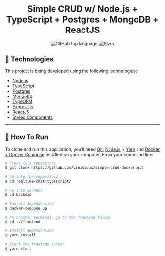 
<h1  align="center">
Simple CRUD w/ Node.js + TypeScript + Postgres + MongoDB + ReactJS
</h1>
<p  align="center">
<a  href="#"  style="text-decoration: none">
<img  alt="GitHub top language"  src="https://img.shields.io/github/languages/top/vinisioux/simple-crud-docker?color=34CB79" />
</a>
<a  href="https://github.com/vinisioux/simple-crud-docker/stargazers"  style="text-decoration: none">
<img  alt="Stars"  src="https://img.shields.io/github/stars/vinisioux/simple-crud-docker?style=social" />
</a>
</p>

## :rocket: Technologies
This project is being developed using the following technologies:

- [Node.js](https://nodejs.org/en/)
- [TypeScript](https://www.typescriptlang.org/)
- [Postgres](https://www.postgresql.org/)
- [MongoDB](https://www.mongodb.com/try/download/community)
- [TypeORM](https://typeorm.io/#/)
- [Express.js](https://expressjs.com/)
- [ReactJS](https://reactjs.org)
- [Styled Components](https://styled-components.com/)
---
## :dart: How To Run

To clone and run this application, you'll need [Git](https://git-scm.com), [Node.js](https://nodejs.org/en/) + [Yarn](https://yarnpkg.com/) and [Docker + Docker Compose](https://www.docker.com/) installed on your computer. From your command line:

```bash
# Clone this repository
$ git clone https://github.com/vinisioux/simple-crud-docker.git

# Go into the repository
$ cd realtime-chat-typescript/

# Go into backend
$ cd backend

# Install dependencies
$ docker-compose up

# On another terminal, go to the frontend folder
$ cd ../frontend

# Install dependencies
$ yarn install

# Start the frontend server
$ yarn start
```
